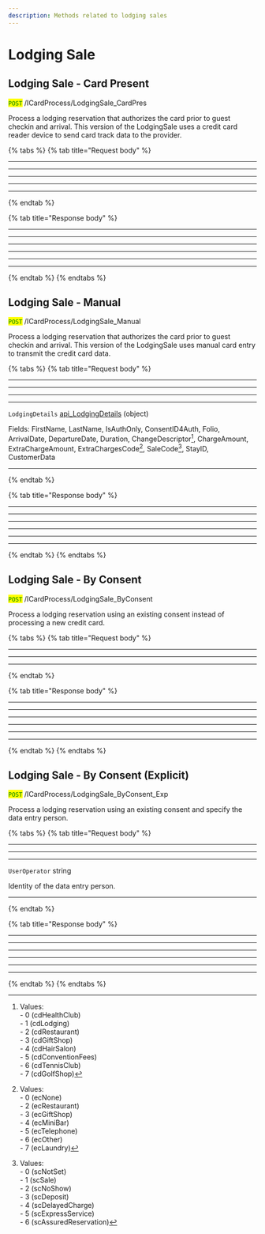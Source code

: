 ```yaml
---
description: Methods related to lodging sales
---
```


# Lodging Sale

## Lodging Sale - Card Present

<mark style="color:green;">`POST`</mark> /ICardProcess/LodgingSale\_CardPres

Process a lodging reservation that authorizes the card prior to guest checkin and arrival. This version of the LodgingSale uses a credit card reader device to send card track data to the provider.

{% tabs %}
{% tab title="Request body" %}
***

***

***

***

***
{% endtab %}

{% tab title="Response body" %}
***

***

***

***

***

***
{% endtab %}
{% endtabs %}





## Lodging Sale - Manual

<mark style="color:green;">`POST`</mark> /ICardProcess/LodgingSale\_Manual

Process a lodging reservation that authorizes the card prior to guest checkin and arrival. This version of the LodgingSale uses manual card entry to transmit the credit card data.

{% tabs %}
{% tab title="Request body" %}
***

***

***

***

`LodgingDetails` [api\_LodgingDetails](../soap-object-dictionary.md#api_lodgingdetails) (object)

Fields: FirstName, LastName, IsAuthOnly, ConsentID4Auth, Folio, ArrivalDate, DepartureDate, Duration, ChangeDescriptor[^1], ChargeAmount, ExtraChargeAmount, ExtraChargesCode[^2], SaleCode[^3], StayID, CustomerData

***
{% endtab %}

{% tab title="Response body" %}
***

***

***

***

***

***
{% endtab %}
{% endtabs %}





## Lodging Sale - By Consent

<mark style="color:green;">`POST`</mark> /ICardProcess/LodgingSale\_ByConsent

Process a lodging reservation using an existing consent instead of processing a new credit card.

{% tabs %}
{% tab title="Request body" %}
***

***

***
{% endtab %}

{% tab title="Response body" %}
***

***

***

***

***

***
{% endtab %}
{% endtabs %}





## Lodging Sale - By Consent (Explicit)

<mark style="color:green;">`POST`</mark> /ICardProcess/LodgingSale\_ByConsent\_Exp

Process a lodging reservation using an existing consent and specify the data entry person.&#x20;

{% tabs %}
{% tab title="Request body" %}
***

***

***

`UserOperator` string

Identity of the data entry person.

***
{% endtab %}

{% tab title="Response body" %}
***

***

***

***

***

***
{% endtab %}
{% endtabs %}





[^1]: Values:\
    \- 0 (cdHealthClub)\
    \- 1 (cdLodging)\
    \- 2 (cdRestaurant)\
    \- 3 (cdGiftShop)\
    \- 4 (cdHairSalon)\
    \- 5 (cdConventionFees)\
    \- 6 (cdTennisClub)\
    \- 7 (cdGolfShop)

[^2]: Values:\
    \- 0 (ecNone)\
    \- 2 (ecRestaurant)\
    \- 3 (ecGiftShop)\
    \- 4 (ecMiniBar)\
    \- 5 (ecTelephone)\
    \- 6 (ecOther)\
    \- 7 (ecLaundry)

[^3]: Values:\
    \- 0 (scNotSet)\
    \- 1 (scSale)\
    \- 2 (scNoShow)\
    \- 3 (scDeposit)\
    \- 4 (scDelayedCharge)\
    \- 5 (scExpressService)\
    \- 6 (scAssuredReservation)
